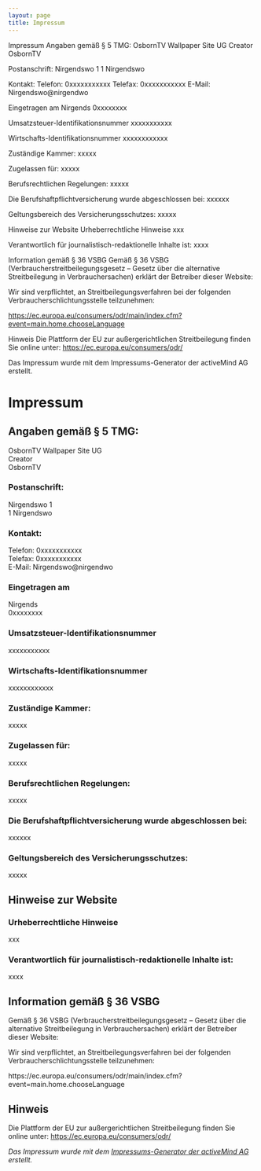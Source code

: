```yaml
---
layout: page
title: Impressum
---
```


Impressum
Angaben gemäß § 5 TMG:
OsbornTV Wallpaper Site UG
Creator
OsbornTV

Postanschrift:
Nirgendswo 1
1 Nirgendswo

Kontakt:
Telefon: 0xxxxxxxxxxx
Telefax: 0xxxxxxxxxxx
E-Mail: Nirgendswo@nirgendwo

Eingetragen am
Nirgends
0xxxxxxxx

Umsatzsteuer-Identifikationsnummer
xxxxxxxxxxx

Wirtschafts-Identifikationsnummer
xxxxxxxxxxxx

Zuständige Kammer:
xxxxx

Zugelassen für:
xxxxx

Berufsrechtlichen Regelungen:
xxxxx

Die Berufshaftpflichtversicherung wurde abgeschlossen bei:
xxxxxx

Geltungsbereich des Versicherungsschutzes:
xxxxx

Hinweise zur Website
Urheberrechtliche Hinweise
xxx

Verantwortlich für journalistisch-redaktionelle Inhalte ist:
xxxx

Information gemäß § 36 VSBG
Gemäß § 36 VSBG (Verbraucherstreitbeilegungsgesetz – Gesetz über die alternative Streitbeilegung in Verbrauchersachen) erklärt der Betreiber dieser Website:

Wir sind verpflichtet, an Streitbeilegungsverfahren bei der folgenden Verbraucherschlichtungsstelle teilzunehmen:

https://ec.europa.eu/consumers/odr/main/index.cfm?event=main.home.chooseLanguage

Hinweis
Die Plattform der EU zur außergerichtlichen Streitbeilegung finden Sie online unter: https://ec.europa.eu/consumers/odr/

Das Impressum wurde mit dem Impressums-Generator der activeMind AG erstellt.

<h1>Impressum</h1>
<h2>Angaben gemäß § 5 TMG:</h2>
<p>OsbornTV Wallpaper Site UG<br>Creator<br>OsbornTV</p>
<h3>Postanschrift:</h3>
<p>Nirgendswo 1<br>1 Nirgendswo<br></p>
<h3>Kontakt:</h3>
<p>Telefon: 0xxxxxxxxxxx<br>Telefax: 0xxxxxxxxxxx<br>E-Mail: Nirgendswo@nirgendwo</p>
<p></p><h3>Eingetragen am</h3>
<p>Nirgends<br>0xxxxxxxx<br></p>
<p></p><h3>Umsatzsteuer-Identifikationsnummer</h3>
<p>xxxxxxxxxxx<br></p>
<p></p><h3>Wirtschafts-Identifikationsnummer</h3>
<p>xxxxxxxxxxxx<br></p>
<p></p><h3>Zuständige Kammer:</h3>
<p>xxxxx<br></p>
<p></p><h3>Zugelassen für:</h3>
<p>xxxxx<br></p>
<p></p><h3>Berufsrechtlichen Regelungen:</h3>
<p>xxxxx<br></p>
<p></p><h3>Die Berufshaftpflichtversicherung wurde abgeschlossen bei:</h3>
<p>xxxxxx</p>
<h3>Geltungsbereich des Versicherungsschutzes:</h3>
<p>xxxxx<br></p>
<p></p><h2>Hinweise zur Website</h2>
<p></p><h3>Urheberrechtliche Hinweise</h3>
<p>xxx<br></p>
<p></p><h3>Verantwortlich für journalistisch-redaktionelle Inhalte ist:</h3>
<p>xxxx<br></p>
<p></p><h2>Information gemäß § 36 VSBG</h2>
<p>Gemäß § 36 VSBG (Verbraucherstreitbeilegungsgesetz – Gesetz über die alternative Streitbeilegung in Verbrauchersachen) erklärt der Betreiber dieser Website:</p>
<p>Wir sind verpflichtet, an Streitbeilegungsverfahren bei der folgenden Verbraucherschlichtungsstelle teilzunehmen:</p>
<p>https://ec.europa.eu/consumers/odr/main/index.cfm?event=main.home.chooseLanguage</p>
<p></p><h2>Hinweis</h2>
<p>Die Plattform der EU zur außergerichtlichen Streitbeilegung finden Sie online unter: <a href="https://ec.europa.eu/consumers/odr/">https://ec.europa.eu/consumers/odr/</a></p>
<p></p><p><em>Das Impressum wurde mit dem <a href="https://www.activemind.de/datenschutz/impressums-generator/">Impressums-Generator der activeMind AG</a> erstellt.</em></p>
